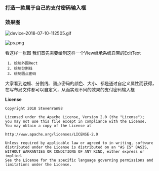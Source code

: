 ### 打造一款属于自己的支付密码输入框

### 效果图
![device-2018-07-10-112505.gif](https://upload-images.jianshu.io/upload_images/1472453-b2dabfaa93389b77.gif?imageMogr2/auto-orient/strip)


![ps.png](https://upload-images.jianshu.io/upload_images/1472453-8d91c2e0a2c7fb59.png?imageMogr2/auto-orient/strip%7CimageView2/2/w/1240)  

看这样一张图 我们首先需要绘制这样一个View继承系统自带的EditText    
 
     1. 绘制外围Rect
     2. 绘制分割线
     3. 绘制圆点密码
        
大家看到边框、分割线、圆点密码的颜色、大小、都是通过自定义属性而获得，  
在写布局文件都可以自定义，从而实现不同的效果的支付密码输入框



**License**  

    Copyright 2018 StevenYan88
    
    Licensed under the Apache License, Version 2.0 (the "License");
    you may not use this file except in compliance with the License.
    You may obtain a copy of the License at
    
    http://www.apache.org/licenses/LICENSE-2.0  
    
    Unless required by applicable law or agreed to in writing, software
    distributed under the License is distributed on an "AS IS" BASIS,
    WITHOUT WARRANTIES OR CONDITIONS OF ANY KIND, either express or implied.
    See the License for the specific language governing permissions and
    limitations under the License.

